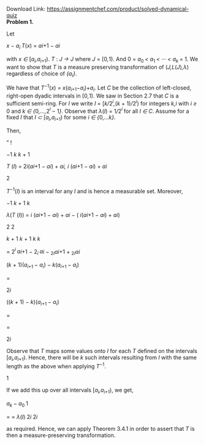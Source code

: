 Download Link: https://assignmentchef.com/product/solved-dynamical-quiz
<br>
<strong>Problem 1.</strong>

Let

<em>x − a<sub>i </sub>T</em>(<em>x</em>) = <em>a</em><em>i</em>+1 <em>− a</em><em>i</em>

with <em>x ∈ </em>[<em>a<sub>i</sub>,a<sub>i</sub></em><sub>+1</sub>). <em>T </em>: <em>J → J </em>where <em>J </em>= [0<em>,</em>1). And 0 = <em>a</em><sub>0 </sub><em>&lt; a</em><sub>1 </sub><em>&lt; ··· &lt; a<sub>k </sub></em>= 1. We want to show that <em>T </em>is a measure preserving transformation of (<em>J,L</em>(<em>J</em>)<em>,λ</em>) regardless of choice of <em>{a<sub>i</sub>}</em>.

We have that <em>T<sup>−</sup></em><sup>1</sup>(<em>x</em>) = <em>x</em>(<em>a<sub>i</sub></em><sub>+1</sub><em>−a<sub>i</sub></em>)+<em>a<sub>i</sub></em>. Let <em>C </em>be the collection of left-closed, right-open dyadic intervals in [0<em>,</em>1). We saw in Section 2.7 that <em>C </em>is a sufficient semi-ring. For <em>I </em>we write <em>I </em>= [<em>k/</em>2<em><sup>i</sup>,</em>(<em>k </em>+ 1)<em>/</em>2<em><sup>i</sup></em>) for integers <em>k,i </em>with <em>i ≥ </em>0 and <em>k ∈ {</em>0<em>,…,</em>2<em><sup>i </sup>− </em>1<em>}</em>. Observe that <em>λ</em>(<em>I</em>) = 1<em>/</em>2<em><sup>i </sup></em>for all <em>I ∈ C</em>. Assume for a fixed <em>I </em>that <em>I ⊂ </em>[<em>a<sub>i</sub>,a<sub>i</sub></em><sub>+1</sub>) for some <em>i ∈ {</em>0<em>,…k}</em>.

Then,

”                                                                                           !

<em>−</em>1                   <em>k                              k </em>+ 1

<em>T      </em>(<em>I</em>) =      2<em>i</em>(<em>a</em><em>i</em>+1 <em>− a</em><em>i</em>) + <em>a</em><em>i,  </em><em>i   </em>(<em>a</em><em>i</em>+1 <em>− a</em><em>i</em>) + <em>a</em><em>i</em>

2

<em>T<sup>−</sup></em><sup>1</sup>(<em>I</em>) is an interval for any <em>I </em>and is hence a measurable set. Moreover,

<em>−</em>1                  <em>k </em>+ 1                                  <em>k</em>

<em>λ</em>(<em>T       </em>(<em>I</em>)) =        <em>i               </em>(<em>a</em><em>i</em>+1 <em>− a</em><em>i</em>) + <em>a</em><em>i − </em>( <em>i</em>(<em>a</em><em>i</em>+1 <em>− a</em><em>i</em>) + <em>a</em><em>i</em>)

2                                     2

<em>k </em>+ 1              <em>k </em>+ 1          <em>k              k</em>

=     2<em><sup>i      </sup>a</em><em>i</em>+1 <em>−      </em>2<em><sub>i         </sub>a</em><em>i − </em><sub>2<em>i</em></sub><em>a</em><em>i</em>+1 + <sub>2<em>i</em></sub><em>a</em><em>i</em>

(<em>k </em>+ 1)(<em>a<sub>i</sub></em><sub>+1 </sub><em>− a<sub>i</sub></em>) <em>− k</em>(<em>a<sub>i</sub></em><sub>+1 </sub><em>− a<sub>i</sub></em>)

=

2<em>i</em>

((<em>k </em>+ 1) <em>− k</em>)(<em>a<sub>i</sub></em><sub>+1 </sub><em>− a<sub>i</sub></em>)

=

=

2<em>i</em>

Observe that <em>T </em>maps some values onto <em>I </em>for each <em>T </em>defined on the intervals [<em>a<sub>i</sub>,a<sub>i</sub></em><sub>+1</sub>). Hence, there will be <em>k </em>such intervals resulting from <em>I </em>with the same length as the above when applying <em>T<sup>−</sup></em><sup>1</sup>.

1

If we add this up over all intervals [<em>a<sub>i</sub>,a<sub>i</sub></em><sub>+1</sub>), we get,

<em>a<sub>k </sub>− a</em><sub>0          </sub>1

= = <em>λ</em>(<em>I</em>) 2<em>i         </em>2<em>i</em>

as required. Hence, we can apply Theorem 3.4.1 in order to assert that <em>T </em>is then a measure-preserving transformation.